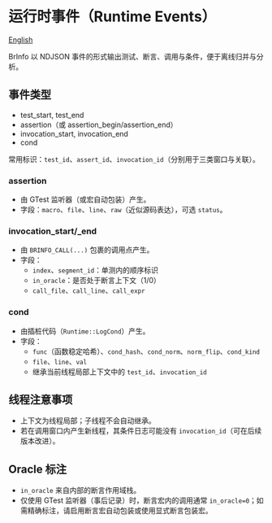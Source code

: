 # 运行时事件（Runtime Events）

[English](./Runtime.md)

BrInfo 以 NDJSON 事件的形式输出测试、断言、调用与条件，便于离线归并与分析。

## 事件类型

- test_start, test_end
- assertion（或 assertion_begin/assertion_end）
- invocation_start, invocation_end
- cond

常用标识：`test_id`、`assert_id`、`invocation_id`（分别用于三类窗口与关联）。

### assertion

- 由 GTest 监听器（或宏自动包装）产生。
- 字段：`macro`、`file`、`line`、`raw`（近似源码表达），可选 `status`。

### invocation_start/_end

- 由 `BRINFO_CALL(...)` 包裹的调用点产生。
- 字段：
  - `index`、`segment_id`：单测内的顺序标识
  - `in_oracle`：是否处于断言上下文（1/0）
  - `call_file`、`call_line`、`call_expr`

### cond

- 由插桩代码（`Runtime::LogCond`）产生。
- 字段：
  - `func`（函数稳定哈希）、`cond_hash`、`cond_norm`、`norm_flip`、`cond_kind`
  - `file`、`line`、`val`
  - 继承当前线程局部上下文中的 `test_id`、`invocation_id`

## 线程注意事项

- 上下文为线程局部；子线程不会自动继承。
- 若在调用窗口内产生新线程，其条件日志可能没有 `invocation_id`（可在后续版本改进）。

## Oracle 标注

- `in_oracle` 来自内部的断言作用域栈。
- 仅使用 GTest 监听器（事后记录）时，断言宏内的调用通常 `in_oracle=0`；如需精确标注，请启用断言宏自动包装或使用显式断言包装宏。
